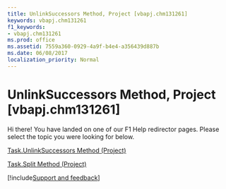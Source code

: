 ```yaml
---
title: UnlinkSuccessors Method, Project [vbapj.chm131261]
keywords: vbapj.chm131261
f1_keywords:
- vbapj.chm131261
ms.prod: office
ms.assetid: 7559a360-0929-4a9f-b4e4-a356439d887b
ms.date: 06/08/2017
localization_priority: Normal
---
```



# UnlinkSuccessors Method, Project [vbapj.chm131261]

Hi there! You have landed on one of our F1 Help redirector pages. Please select the topic you were looking for below.

[Task.UnlinkSuccessors Method (Project)](http://msdn.microsoft.com/library/ad3148f3-604c-aea9-f592-1f76372dffee%28Office.15%29.aspx)

[Task.Split Method (Project)](http://msdn.microsoft.com/library/847c5cfd-a10f-ea6a-aa49-2e2e88d1840e%28Office.15%29.aspx)

[!include[Support and feedback](~/includes/feedback-boilerplate.md)]